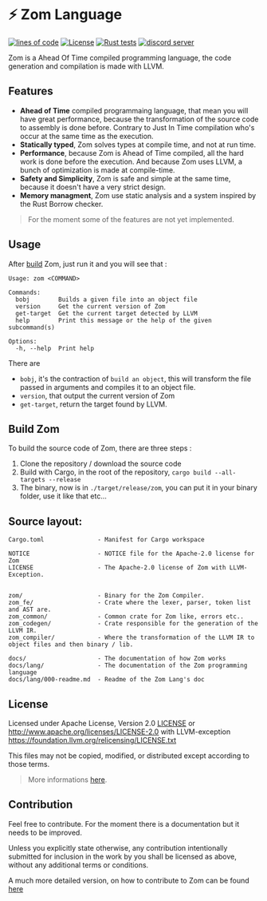 # ⚡ Zom Language

[![lines of code](https://tokei.rs/b1/github/zom-lang/zom)](https://github.com/Aaronepower/tokei)
[![License][licence-badge]](https://github.com/zom-lang/zom/tree/main#license)
[![Rust tests](https://github.com/zom-lang/zom/actions/workflows/rust.yml/badge.svg)](https://github.com/zom-lang/zom/actions/workflows/rust.yml)
[![discord server](https://img.shields.io/discord/1115546838729240596?label=Discord%20Server&color=5765F2)](https://discord.gg/pcDknYP9Bf)

[licence-badge]: https://img.shields.io/badge/License-%20Apache--2.0%20with%20LLVM--Exception-lightblue

Zom is a Ahead Of Time compiled programming language, the code generation and compilation is made with LLVM.  

## Features

- **Ahead of Time** compiled programmaing language, that mean you will have great performance, because the transformation of the source code to assembly is done before. Contrary to Just In Time compilation who's occur at the same time as the execution.
- **Statically typed**, Zom solves types at compile time, and not at run time.
- **Performance**, because Zom is Ahead of Time compiled, all the hard work is done before the execution. And because Zom uses LLVM, a bunch of optimization is made at compile-time.
- **Safety and Simplicity**, Zom is safe and simple at the same time, because it doesn't have a very strict design.
- **Memory managment**, Zom use static analysis and a system inspired by the Rust Borrow checker.

> For the moment some of the features are not yet implemented.

## Usage

After [build](#build-zom) Zom, just run it and you will see that :
```
Usage: zom <COMMAND>

Commands:
  bobj        Builds a given file into an object file
  version     Get the current version of Zom
  get-target  Get the current target detected by LLVM
  help        Print this message or the help of the given subcommand(s)

Options:
  -h, --help  Print help
```

There are

- `bobj`, it's the contraction of `build an object`, this will transform the file passed in arguments and compiles it to an object file.
- `version`, that output the current version of Zom
- `get-target`, return the target found by LLVM.

## Build Zom

To build the source code of Zom, there are three steps :
1. Clone the repository / download the source code
2. Build with Cargo, in the root of the repository, `cargo build --all-targets --release`
3. The binary, now is in `./target/release/zom`, you can put it in your binary folder, use it like that etc...
## Source layout:
```
Cargo.toml               - Manifest for Cargo workspace

NOTICE                   - NOTICE file for the Apache-2.0 license for Zom
LICENSE                  - The Apache-2.0 license of Zom with LLVM-Exception.


zom/                     - Binary for the Zom Compiler.
zom_fe/                  - Crate where the lexer, parser, token list and AST are.
zom_common/              - Common crate for Zom like, errors etc..
zom_codegen/             - Crate responsible for the generation of the LLVM IR.
zom_compiler/            - Where the transformation of the LLVM IR to object files and then binary / lib.

docs/                    - The documentation of how Zom works
docs/lang/               - The documentation of the Zom programming language
docs/lang/000-readme.md  - Readme of the Zom Lang's doc
```

## License

Licensed under Apache License, Version 2.0 [LICENSE](/LICENSE) or <http://www.apache.org/licenses/LICENSE-2.0> 
with LLVM-exception <https://foundation.llvm.org/relicensing/LICENSE.txt>

This files may not be copied, modified, or distributed except according to those terms.

> More informations [here](/NOTICE).

## Contribution

Feel free to contribute. For the moment there is a documentation but it needs to be improved.

Unless you explicitly state otherwise, any contribution intentionally submitted
for inclusion in the work by you shall be licensed as above, without any
additional terms or conditions.

A much more detailed version, on how to contribute to Zom can be found [here](/CONTRIBUTING.md)
